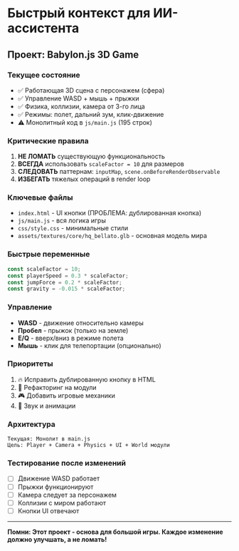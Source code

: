 # Быстрый контекст для ИИ-ассистента

## Проект: Babylon.js 3D Game

### Текущее состояние
- ✅ Работающая 3D сцена с персонажем (сфера)
- ✅ Управление WASD + мышь + прыжки
- ✅ Физика, коллизии, камера от 3-го лица
- ✅ Режимы: полет, дальний зум, клик-движение
- ⚠️ Монолитный код в `js/main.js` (195 строк)

### Критические правила
1. **НЕ ЛОМАТЬ** существующую функциональность
2. **ВСЕГДА** использовать `scaleFactor = 10` для размеров
3. **СЛЕДОВАТЬ** паттернам: `inputMap`, `scene.onBeforeRenderObservable`
4. **ИЗБЕГАТЬ** тяжелых операций в render loop

### Ключевые файлы
- `index.html` - UI кнопки (ПРОБЛЕМА: дублированная кнопка)
- `js/main.js` - вся логика игры
- `css/style.css` - минимальные стили
- `assets/textures/core/hq_bellato.glb` - основная модель мира

### Быстрые переменные
```javascript
const scaleFactor = 10;
const playerSpeed = 0.3 * scaleFactor;
const jumpForce = 0.2 * scaleFactor;
const gravity = -0.015 * scaleFactor;
```

### Управление
- **WASD** - движение относительно камеры
- **Пробел** - прыжок (только на земле)
- **E/Q** - вверх/вниз в режиме полета
- **Мышь** - клик для телепортации (опционально)

### Приоритеты
1. 🔥 Исправить дублированную кнопку в HTML
2. 🔧 Рефакторинг на модули
3. 🎮 Добавить игровые механики
4. 🎵 Звук и анимации

### Архитектура
```
Текущая: Монолит в main.js
Цель: Player + Camera + Physics + UI + World модули
```

### Тестирование после изменений
- [ ] Движение WASD работает
- [ ] Прыжки функционируют
- [ ] Камера следует за персонажем
- [ ] Коллизии с миром работают
- [ ] Кнопки UI отвечают

---
**Помни: Этот проект - основа для большой игры. Каждое изменение должно улучшать, а не ломать!**